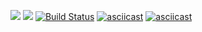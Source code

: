 <a href="https://codeclimate.com/github/AlexanderGetman/python-project-lvl1/maintainability"><img src="https://api.codeclimate.com/v1/badges/a99a88d28ad37a79dbf6/maintainability" /></a>
<a href="https://codeclimate.com/github/AlexanderGetman/python-project-lvl1/test_coverage"><img src="https://api.codeclimate.com/v1/badges/a99a88d28ad37a79dbf6/test_coverage" /></a>
[![Build Status](https://travis-ci.org/AlexanderGetman/python-project-lvl1.svg?branch=master)](https://travis-ci.org/AlexanderGetman/python-project-lvl1)
[![asciicast](https://asciinema.org/a/XFbhO6MNZfk8gGrnZ333GoI4J.svg)](https://asciinema.org/a/XFbhO6MNZfk8gGrnZ333GoI4J)
[![asciicast](https://asciinema.org/a/GobuDa2zbrLbEcpQfKvsaNvAr.svg)](https://asciinema.org/a/GobuDa2zbrLbEcpQfKvsaNvAr)
